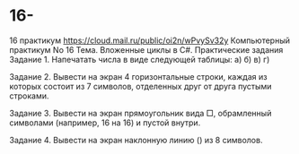 # 16-
16 практикум
https://cloud.mail.ru/public/oi2n/wPvySv32y
Компьютерный практикум No 16
Тема. Вложенные циклы в C#.
Практические задания
Задание 1. Напечатать числа в виде следующей таблицы:
а) б) в) г)

Задание 2. Вывести на экран 4 горизонтальные строки, каждая из которых состоит из 7 символов, отделенных
друг от друга пустыми строками.

Задание 3. Вывести на экран прямоугольник вида □, обрамленный символами (например, 16 на 16) и пустой
внутри.

Задание 4. Вывести на экран наклонную линию (\) из 8 символов.
